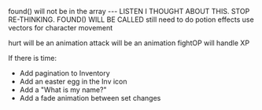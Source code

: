 found() will not be in the array --- LISTEN I THOUGHT ABOUT THIS. STOP RE-THINKING. FOUND() WILL BE CALLED 
still need to do potion effects
use vectors for character movement

hurt will be an animation
attack will be an animation
fightOP will handle XP



If there is time:
- Add pagination to Inventory
- Add an easter egg in the Inv icon
- Add a "What is my name?"
- Add a fade animation between set changes
